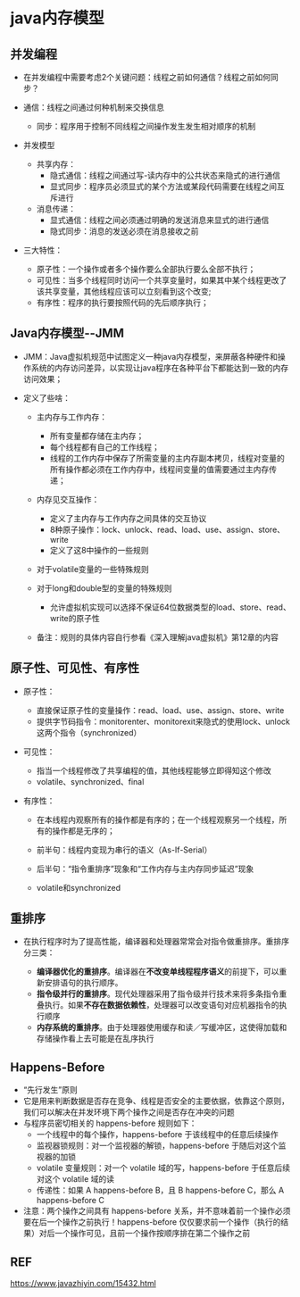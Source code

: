 # java内存模型

<!--more-->
## 并发编程

- 在并发编程中需要考虑2个关键问题：线程之前如何通信？线程之前如何同步？
- 通信：线程之间通过何种机制来交换信息
  - 同步：程序用于控制不同线程之间操作发生发生相对顺序的机制
- 并发模型
  - 共享内存：
    - 隐式通信：线程之间通过写-读内存中的公共状态来隐式的进行通信
    - 显式同步：程序员必须显式的某个方法或某段代码需要在线程之间互斥进行
  - 消息传递：
    - 显式通信：线程之间必须通过明确的发送消息来显式的进行通信
    - 隐式同步：消息的发送必须在消息接收之前

- 三大特性：
  - 原子性：一个操作或者多个操作要么全部执行要么全部不执行；
  - 可见性：当多个线程同时访问一个共享变量时，如果其中某个线程更改了该共享变量，其他线程应该可以立刻看到这个改变;
  - 有序性：程序的执行要按照代码的先后顺序执行；



## Java内存模型--JMM

- JMM：Java虚拟机规范中试图定义一种java内存模型，来屏蔽各种硬件和操作系统的内存访问差异，以实现让java程序在各种平台下都能达到一致的内存访问效果；

- 定义了些啥：

  - 主内存与工作内存：

    - 所有变量都存储在主内存；
    - 每个线程都有自己的工作线程；
    - 线程的工作内存中保存了所需变量的主内存副本拷贝，线程对变量的所有操作都必须在工作内存中，线程间变量的值需要通过主内存传递；

  - 内存见交互操作：

    - 定义了主内存与工作内存之间具体的交互协议
    - 8种原子操作：lock、unlock、read、load、use、assign、store、write
    - 定义了这8中操作的一些规则

  - 对于volatile变量的一些特殊规则

  - 对于long和double型的变量的特殊规则

    - 允许虚拟机实现可以选择不保证64位数据类型的load、store、read、write的原子性

  - 备注：规则的具体内容自行参看《深入理解java虚拟机》第12章的内容

    

## 原子性、可见性、有序性

- 原子性：

  - 直接保证原子性的变量操作：read、load、use、assign、store、write
  - 提供字节码指令：monitorenter、monitorexit来隐式的使用lock、unlock这两个指令（synchronized）

- 可见性：

  - 指当一个线程修改了共享编程的值，其他线程能够立即得知这个修改
  - volatile、synchronized、final

- 有序性：

  - 在本线程内观察所有的操作都是有序的；在一个线程观察另一个线程，所有的操作都是无序的；

  - 前半句：线程内变现为串行的语义（As-If-Serial）

  - 后半句：“指令重排序”现象和“工作内存与主内存同步延迟”现象

  - volatile和synchronized

    

## 重排序

- 在执行程序时为了提高性能，编译器和处理器常常会对指令做重排序。重排序分三类：

  - **编译器优化的重排序**。编译器在**不改变单线程程序语义**的前提下，可以重新安排语句的执行顺序。
  - **指令级并行的重排序**。现代处理器采用了指令级并行技术来将多条指令重叠执行。如果**不存在数据依赖性**，处理器可以改变语句对应机器指令的执行顺序
  - **内存系统的重排序**。由于处理器使用缓存和读／写缓冲区，这使得加载和存储操作看上去可能是在乱序执行

  

## Happens-Before

- “先行发生”原则
- 它是用来判断数据是否存在竞争、线程是否安全的主要依据，依靠这个原则，我们可以解决在并发环境下两个操作之间是否存在冲突的问题
- 与程序员密切相关的 happens-before 规则如下：
  - 一个线程中的每个操作，happens-before 于该线程中的任意后续操作
  - 监视器锁规则：对一个监视器的解锁，happens-before 于随后对这个监视器的加锁
  - volatile 变量规则：对一个 volatile 域的写，happens-before 于任意后续对这个 volatile 域的读
  - 传递性：如果 A happens-before B，且 B happens-before C，那么 A happens-before C
- 注意：两个操作之间具有 happens-before 关系，并不意味着前一个操作必须要在后一个操作之前执行！happens-before 仅仅要求前一个操作（执行的结果）对后一个操作可见，且前一个操作按顺序排在第二个操作之前

## REF

https://www.javazhiyin.com/15432.html
